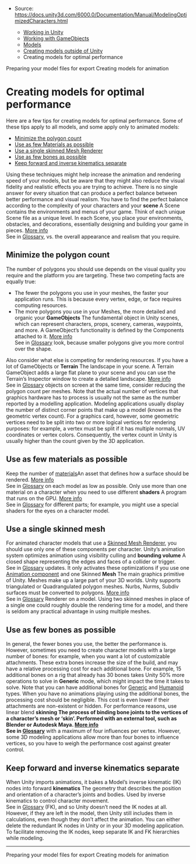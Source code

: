 * Source: https://docs.unity3d.com/6000.0/Documentation/Manual/ModelingOptimizedCharacters.html

  * [Working in Unity](https://docs.unity3d.com/6000.0/Documentation/Manual/working-in-unity.html)
  * [Working with GameObjects](https://docs.unity3d.com/6000.0/Documentation/Manual/working-with-gameobjects.html)
  * [Models](https://docs.unity3d.com/6000.0/Documentation/Manual/models.html)
  * [Creating models outside of Unity](https://docs.unity3d.com/6000.0/Documentation/Manual/CreatingDCCAssets.html)
  * Creating models for optimal performance


[](https://docs.unity3d.com/6000.0/Documentation/Manual/models-preparing.html)
Preparing your model files for export
[](https://docs.unity3d.com/6000.0/Documentation/Manual/UsingHumanoidChars.html)
Creating models for animation
# Creating models for optimal performance
Here are a few tips for creating models for optimal performance. Some of these tips apply to all models, and some apply only to animated models:
  * [Minimize the polygon count](https://docs.unity3d.com/6000.0/Documentation/Manual/ModelingOptimizedCharacters.html#polygons)
  * [Use as few Materials as possible](https://docs.unity3d.com/6000.0/Documentation/Manual/ModelingOptimizedCharacters.html#mats)
  * [Use a single skinned Mesh Renderer](https://docs.unity3d.com/6000.0/Documentation/Manual/ModelingOptimizedCharacters.html#single)
  * [Use as few bones as possible](https://docs.unity3d.com/6000.0/Documentation/Manual/ModelingOptimizedCharacters.html#bones)
  * [Keep forward and inverse kinematics separate](https://docs.unity3d.com/6000.0/Documentation/Manual/ModelingOptimizedCharacters.html#ikfk)


Using these techniques might help increase the animation and rendering speed of your models, but be aware that they might also reduce the visual fidelity and realistic effects you are trying to achieve. There is no single answer for every situation that can produce a perfect balance between better performance and visual realism. You have to find the perfect balance according to the complexity of your characters and your **scene** A Scene contains the environments and menus of your game. Think of each unique Scene file as a unique level. In each Scene, you place your environments, obstacles, and decorations, essentially designing and building your game in pieces. [More info](https://docs.unity3d.com/6000.0/Documentation/Manual/CreatingScenes.html)  
See in [Glossary](https://docs.unity3d.com/6000.0/Documentation/Manual/Glossary.html#Scene), vs. the overall appearance and realism that you require. 
## Minimize the polygon count
The number of polygons you should use depends on the visual quality you require and the platform you are targeting. These two competing facts are equally true:
  * The fewer the polygons you use in your meshes, the faster your application runs. This is because every vertex, edge, or face requires computing resources.
  * The more polygons you use in your Meshes, the more detailed and organic your **GameObjects** The fundamental object in Unity scenes, which can represent characters, props, scenery, cameras, waypoints, and more. A GameObject’s functionality is defined by the Components attached to it. [More info](https://docs.unity3d.com/6000.0/Documentation/Manual/class-GameObject.html)  
See in [Glossary](https://docs.unity3d.com/6000.0/Documentation/Manual/Glossary.html#GameObject) look, because smaller polygons give you more control over the shape.


Also consider what else is competing for rendering resources. If you have a lot of GameObjects or **Terrain** The landscape in your scene. A Terrain GameObject adds a large flat plane to your scene and you can use the Terrain’s Inspector window to create a detailed landscape. [More info](https://docs.unity3d.com/6000.0/Documentation/Manual/terrain-UsingTerrains.html)  
See in [Glossary](https://docs.unity3d.com/6000.0/Documentation/Manual/Glossary.html#Terrain) objects on screen at the same time, consider reducing the polygon count per meshes.
Note that the actual number of vertices that graphics hardware has to process is usually not the same as the number reported by a modelling application. Modeling applications usually display the number of distinct corner points that make up a model (known as the geometric vertex count). For a graphics card, however, some geometric vertices need to be split into two or more logical vertices for rendering purposes: for example, a vertex must be split if it has multiple normals, UV coordinates or vertex colors. Consequently, the vertex count in Unity is usually higher than the count given by the 3D application.
## Use as few materials as possible
Keep the number of [materials](https://docs.unity3d.com/6000.0/Documentation/Manual/class-Material.html)An asset that defines how a surface should be rendered. [More info](https://docs.unity3d.com/6000.0/Documentation/Manual/class-Material.html)  
See in [Glossary](https://docs.unity3d.com/6000.0/Documentation/Manual/Glossary.html#Material) on each model as low as possible. Only use more than one material on a character when you need to use different **shaders** A program that runs on the GPU. [More info](https://docs.unity3d.com/6000.0/Documentation/Manual/Shaders.html)  
See in [Glossary](https://docs.unity3d.com/6000.0/Documentation/Manual/Glossary.html#Shader) for different parts; for example, you might use a special shaders for the eyes on a character model.
## Use a single skinned mesh
For animated character models that use a [Skinned Mesh Renderer](https://docs.unity3d.com/6000.0/Documentation/Manual/class-SkinnedMeshRenderer.html), you should use only one of these components per character. Unity’s animation system optimizes animation using visibility culling and **bounding volume** A closed shape representing the edges and faces of a collider or trigger.  
See in [Glossary](https://docs.unity3d.com/6000.0/Documentation/Manual/Glossary.html#Boundingvolume) updates. It only activates these optimizations if you use one [Animation component](https://docs.unity3d.com/6000.0/Documentation/Manual/class-Animation.html) and one Skinned **Mesh** The main graphics primitive of Unity. Meshes make up a large part of your 3D worlds. Unity supports triangulated or Quadrangulated polygon meshes. Nurbs, Nurms, Subdiv surfaces must be converted to polygons. [More info](https://docs.unity3d.com/6000.0/Documentation/Manual/mesh.html)  
See in [Glossary](https://docs.unity3d.com/6000.0/Documentation/Manual/Glossary.html#Mesh) Renderer on a model.
Using two skinned meshes in place of a single one could roughly double the rendering time for a model, and there is seldom any practical advantage in using multiple meshes.
## Use as few bones as possible
In general, the fewer bones you use, the better the performance is. However, sometimes you need to create character models with a large number of bones: for example, when you want a lot of customizable attachments. These extra bones increase the size of the build, and may have a relative processing cost for each additional bone. For example, 15 additional bones on a rig that already has 30 bones takes Unity 50% more operations to solve in **Generic** mode, which might impact the time it takes to solve. 
Note that you can have additional bones for [Generic](https://docs.unity3d.com/6000.0/Documentation/Manual/GenericAnimations.html) and [Humanoid](https://docs.unity3d.com/6000.0/Documentation/Manual/ConfiguringtheAvatar.html) types. When you have no animations playing using the additional bones, the processing cost should be negligible. This cost is even lower if their attachments are non-existent or hidden.
For performance reasons, use linear blend ****skinning** The process of binding bone joints to the vertices of a character’s mesh or ‘skin’. Performed with an external tool, such as Blender or Autodesk Maya. [More info](https://docs.unity3d.com/6000.0/Documentation/Manual/UsingHumanoidChars.html)  
See in [Glossary](https://docs.unity3d.com/6000.0/Documentation/Manual/Glossary.html#Skinning)** with a maximum of four influences per vertex. However, some 3D modeling applications allow more than four bones to influence vertices, so you have to weigh the performance cost against greater control. 
## Keep forward and inverse kinematics separate
When Unity imports animations, it bakes a Model’s inverse kinematic (IK) nodes into forward **kinematics** The geometry that describes the position and orientation of a character’s joints and bodies. Used by inverse kinematics to control character movement.  
See in [Glossary](https://docs.unity3d.com/6000.0/Documentation/Manual/Glossary.html#kinematics) (FK), and so Unity doesn’t need the IK nodes at all. However, if they are left in the model, then Unity still includes them in calculations, even though they don’t affect the animation. You can either delete the redundant IK nodes in Unity or in your 3D modeling application. To facilitate removing the IK nodes, keep separate IK and FK hierarchies while modeling.
* * *
[](https://docs.unity3d.com/6000.0/Documentation/Manual/models-preparing.html)
Preparing your model files for export
[](https://docs.unity3d.com/6000.0/Documentation/Manual/UsingHumanoidChars.html)
Creating models for animation
